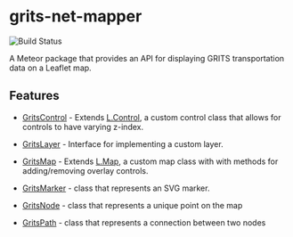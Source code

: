 # grits-net-mapper
![Build Status](https://circleci.com/gh/ecohealthalliance/grits-net-mapper.svg?style=shield&circle-token=c4714a094e9304774ad75278d18e534853fbbeed)

A Meteor package that provides an API for displaying GRITS transportation data on a Leaflet map.

## Features

* [GritsControl](https://github.com/ecohealthalliance/grits-net-mapper/wiki/GritsControl) - Extends [L.Control](), a custom control class that allows for controls to have varying z-index.

* [GritsLayer](https://github.com/ecohealthalliance/grits-net-mapper/wiki/GritsLayer) - Interface for implementing a custom layer.

* [GritsMap](https://github.com/ecohealthalliance/grits-net-mapper/wiki/GritsMap) - Extends [L.Map](), a custom map class with with methods for adding/removing overlay controls.

* [GritsMarker](https://github.com/ecohealthalliance/grits-net-mapper/wiki/GritsMarker) - class that represents an SVG marker.

* [GritsNode](https://github.com/ecohealthalliance/grits-net-mapper/wiki/GritsNode) - class that represents a unique point on the map

* [GritsPath](https://github.com/ecohealthalliance/grits-net-mapper/wiki/GritsPath) - class that represents a connection between two nodes
